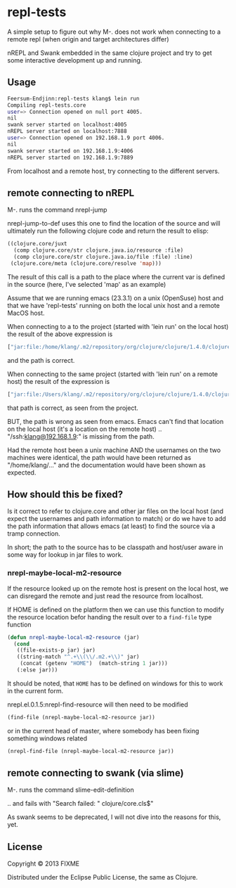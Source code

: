 repl-tests
==========

A simple setup to figure out why M-. does not work when connecting to a remote repl (when origin and target architectures differ)

nREPL and Swank embedded in the same clojure project and try to get some interactive development up and running.

## Usage

```bash
Feersum-Endjinn:repl-tests klang$ lein run
Compiling repl-tests.core
user=> Connection opened on null port 4005.
nil
swank server started on localhost:4005
nREPL server started on localhost:7888
user=> Connection opened on 192.168.1.9 port 4006.
nil
swank server started on 192.168.1.9:4006
nREPL server started on 192.168.1.9:7889
```

From localhost and a remote host, try connecting to the different servers.

## remote connecting to nREPL

M-. runs the command nrepl-jump

nrepl-jump-to-def uses this one to find the location of the source and will ultimately run the following clojure code and return the result to elisp:

```lisp
((clojure.core/juxt
  (comp clojure.core/str clojure.java.io/resource :file)
  (comp clojure.core/str clojure.java.io/file :file) :line)
 (clojure.core/meta (clojure.core/resolve 'map)))
```

The result of this call is a path to the place where the current var is defined in the source (here, I've selected 'map' as an example)

Assume that we are running emacs (23.3.1) on a unix (OpenSuse) host and that we have 'repl-tests' running on both the local unix host and a remote MacOS host.


When connecting to a to the project (started with 'lein run' on the local host) the result of the above expression is

```lisp
["jar:file:/home/klang/.m2/repository/org/clojure/clojure/1.4.0/clojure-1.4.0.jar!/clojure/core.clj" "clojure/core.clj" 2416]
```
and the path is correct.

When connecting to the same project (started with 'lein run' on a remote host) the result of the expression is

```lisp
["jar:file:/Users/klang/.m2/repository/org/clojure/clojure/1.4.0/clojure-1.4.0.jar!/clojure/core.clj" "clojure/core.clj" 2416]
```

that path is correct, as seen from the project. 

BUT, the path is wrong as seen from emacs. Emacs can't find that location on the local host (it's a location on the remote host) .. "/ssh:klang@192.168.1.9:" is missing from the path.

Had the remote host been a unix machine AND the usernames on the two machines were identical, the path would have been returned as "/home/klang/..." and the documentation would have been shown as expected.


## How should this be fixed?

Is it correct to refer to clojure.core and other jar files on the local host (and expect the usernames and path information to match) or do we have to add the path information that allows emacs (at least) to find the source via a tramp connection. 

In short; the path to the source has to be classpath and host/user aware in some way for lookup in jar files to work.

### nrepl-maybe-local-m2-resource

If the resource looked up on the remote host is present on the local host, we can disregard the remote and just read the resource from localhost.

If HOME is defined on the platform then we can use this function to modify the resource location befor handing the result over to a `find-file` type function

```lisp
(defun nrepl-maybe-local-m2-resource (jar)
  (cond 
   ((file-exists-p jar) jar)
   ((string-match "^.+\\(\\/.m2.+\\)" jar)
    (concat (getenv "HOME")  (match-string 1 jar)))
   (:else jar)))
```

It should be noted, that `HOME` has to be defined on windows for this to work in the current form.

nrepl.el.0.1.5:nrepl-find-resource will then need to be modified

```lisp
(find-file (nrepl-maybe-local-m2-resource jar))
```

or in the current head of master, where somebody has been fixing something windows related

```lisp
(nrepl-find-file (nrepl-maybe-local-m2-resource jar))
```

## remote connecting to swank (via slime)

M-. runs the command slime-edit-definition

.. and fails with "Search failed: "  clojure/core.cls$"

As swank seems to be deprecated, I will not dive into the reasons for this, yet.

## License

Copyright © 2013 FIXME

Distributed under the Eclipse Public License, the same as Clojure.
